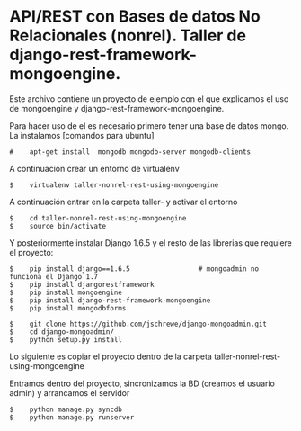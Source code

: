 # API/REST con Bases de datos No Relacionales (nonrel). Taller de django-rest-framework-mongoengine.

Este archivo contiene un proyecto de ejemplo con el que explicamos el uso de mongoengine y django-rest-framework-mongoengine.

Para hacer uso de el es necesario primero tener una base de datos mongo. La instalamos [comandos para ubuntu]
```
#    apt-get install  mongodb mongodb-server mongodb-clients
```

A continuación crear un entorno de virtualenv

```
$    virtualenv taller-nonrel-rest-using-mongoengine
```

A continuación entrar en la carpeta taller- y activar el entorno

```
$    cd taller-nonrel-rest-using-mongoengine
$    source bin/activate
```

Y posteriormente instalar Django 1.6.5 y el resto de las librerias que requiere el proyecto:
```
$    pip install django==1.6.5                 # mongoadmin no funciona el Django 1.7 
$    pip install djangorestframework
$    pip install mongoengine
$    pip install django-rest-framework-mongoengine
$    pip install mongodbforms 

$    git clone https://github.com/jschrewe/django-mongoadmin.git
$    cd django-mongoadmin/
$    python setup.py install
```

Lo siguiente es copiar el proyecto dentro de la carpeta taller-nonrel-rest-using-mongoengine

Entramos dentro del proyecto, sincronizamos la BD (creamos el usuario admin) y arrancamos el servidor

```
$    python manage.py syncdb
$    python manage.py runserver
```
